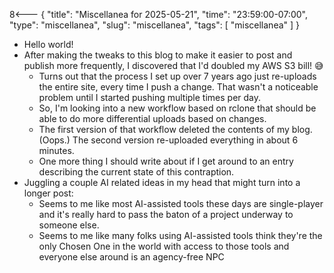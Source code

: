 8<--- { "title": "Miscellanea for 2025-05-21", "time": "23:59:00-07:00", "type": "miscellanea", "slug": "miscellanea", "tags": [ "miscellanea" ] }

- Hello world!
- After making the tweaks to this blog to make it easier to post and publish more frequently, I discovered that I'd doubled my AWS S3 bill! 😅
	- Turns out that the process I set up over 7 years ago just re-uploads the entire site, every time I push a change. That wasn't a noticeable problem until I started pushing multiple times per day.
	- So, I'm looking into a new workflow based on rclone that should be able to do more differential uploads based on changes.
	- The first version of that workflow deleted the contents of my blog. (Oops.) The second version re-uploaded everything in about 6 minutes.
	- One more thing I should write about if I get around to an entry describing the current state of this contraption.
- Juggling a couple AI related ideas in my head that might turn into a longer post:
	- Seems to me like most AI-assisted tools these days are single-player and it's really hard to pass the baton of a project underway to someone else.
	- Seems to me like many folks using AI-assisted tools think they're the only Chosen One in the world with access to those tools and everyone else around is an agency-free NPC
